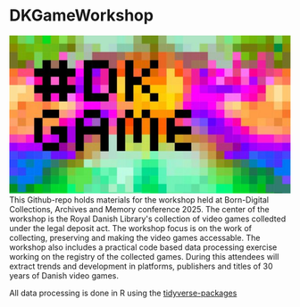 # DKGameWorkshop
![](./visuals/DKGame.jpg)
This Github-repo holds materials for the workshop held at Born-Digital Collections, Archives and Memory conference 2025. The center of the workshop is the Royal Danish Library's  collection of video games colledted under the legal deposit act. The workshop focus is on the work of collecting, preserving and making the video games accessable. The workshop also includes a practical code based data processing exercise working on the registry of the collected games. During this attendees will extract trends and development in platforms, publishers and titles of 30 years of Danish video games. 

All data processing is done in R using the [tidyverse-packages](https://www.tidyverse.org) 
